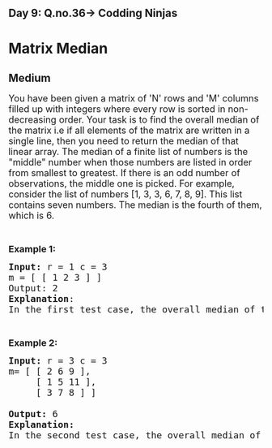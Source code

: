 <h2>Day 9: Q.no.36-> Codding Ninjas</h2>

# Matrix Median
## Medium
<div class="problems_problem_content__Xm_eO"><p><span style="font-size:18px">You have been given a matrix of 'N' rows and 'M' columns filled up with integers where every row is sorted in non-decreasing order. Your task is to find the overall median of the matrix i.e if all elements of the matrix are written in a single line, then you need to return the median of that linear array.
The median of a finite list of numbers is the "middle" number when those numbers are listed in order from smallest to greatest. If there is an odd number of observations, the middle one is picked. For example, consider the list of numbers [1, 3, 3, 6, 7, 8, 9]. This list contains seven numbers.
The median is the fourth of them, which is 6.</p>

<p>&nbsp;</p>

<p><span style="font-size:18px"><strong>Example 1:</strong></span></p>

<pre><span style="font-size:18px"><strong>Input:</strong> r = 1 c = 3 
m = [ [ 1 2 3 ] ]
Output: 2
<strong>Explanation</strong>:
In the first test case, the overall median of the matrix is 2.
</pre>

<p>&nbsp;</p>

<p><span style="font-size:18px"><strong>Example 2:</strong></span></p>

<pre><span style="font-size:18px"><strong>Input:</strong> r = 3 c = 3
m= [ [ 2 6 9 ],
     [ 1 5 11 ],
     [ 3 7 8 ] ]
              
<strong>Output:</strong> 6
<strong>Explanation:</strong>
In the second test case, the overall median of the matrix is 6.
</pre>

<p>&nbsp;</p>
